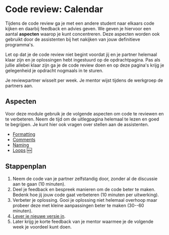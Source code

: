 # Code review: Calendar

Tijdens de code review ga je met een andere student naar elkaars code kijken en daarbij feedback en advies geven. We geven je hiervoor een aantal **aspecten** waarop je kunt concentreren. Deze aspecten worden ook gebruikt door de assistenten bij het nakijken van jouw definitieve programma's.

Let op dat je de code review niet begint voordat jij en je partner helemaal klaar zijn en je oplossingen hebt ingestuurd op de opdrachtpagina. Pas als jullie allebei klaar zijn ga je de code review doen en op deze pagina's krijg je gelegenheid je opdracht nogmaals in te sturen.

Je reviewpartner wisselt per week. Je mentor wijst tijdens de werkgroep de partners aan.

## Aspecten

Voor deze module gebruik je de volgende aspecten om code te reviewen en te verbeteren. Neem de tijd om de uitlegpagina helemaal te lezen en goed te begrijpen. Je kunt hier ook vragen over stellen aan de assistenten.

- [Formatting](/quality/aspects/formatting)
- [Comments](/quality/aspects/comments)
- [Naming](/quality/aspects/naming)
- [Loops](/quality/aspects/loops) 🆕

## Stappenplan

1.  Neem de code van je partner zelfstandig door, zonder al de discussie aan te gaan (10 minuten).
2.  Deel je feedback en bespreek manieren om de code beter te maken. Bedenk hoe jij jouw code gaat verbeteren (10 minuten per uitwerking).
3.  Verbeter je oplossing. Gooi je oplossing niet helemaal overhoop maar probeer deze met kleine aanpassingen beter te maken (30--60 minuten).
4.  [Lever je nieuwe versie in](/modules/m4/revised).
5.  Later krijg je korte feedback van je mentor waarmee je de volgende week je voordeel kunt doen.

